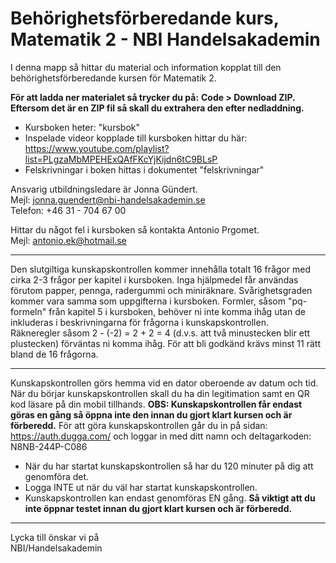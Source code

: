 # Behörighetsförberedande kurs, Matematik 2 - NBI Handelsakademin
I denna mapp så hittar du material och information kopplat till den behörighetsförberedande kursen för Matematik 2. 

**För att ladda ner materialet så trycker du på:**
**Code > Download ZIP. Eftersom det är en ZIP fil så skall du extrahera den efter nedladdning.**

- Kursboken heter: "kursbok"
- Inspelade videor kopplade till kursboken hittar du här: https://www.youtube.com/playlist?list=PLgzaMbMPEHExQAfFKcYjKijdn6tC9BLsP
- Felskrivningar i boken hittas i dokumentet "felskrivningar"

Ansvarig utbildningsledare är Jonna Gündert. <br>
Mejl: jonna.guendert@nbi-handelsakademin.se <br>
Telefon: +46 31 - 704 67 00 

Hittar du något fel i kursboken så kontakta Antonio Prgomet. <br>
Mejl: antonio.ek@hotmail.se



--------------
Den slutgiltiga kunskapskontrollen kommer innehålla totalt 16 frågor med cirka 2-3 frågor per kapitel i kursboken. Inga hjälpmedel får användas förutom papper, pennga, radergummi och miniräknare. Svårighetsgraden kommer vara samma som uppgifterna i kursboken. Formler, såsom "pq-formeln" från kapitel 5 i kursboken, behöver ni inte komma ihåg utan de inkluderas i beskrivningarna för frågorna i kunskapskontrollen. <br>
Räkneregler såsom 2 - (-2) = 2 + 2 = 4 (d.v.s. att två minustecken blir ett plustecken) förväntas ni komma ihåg. För att bli godkänd krävs minst 11 rätt bland de 16 frågorna. 

--------------
Kunskapskontrollen görs hemma vid en dator oberoende av datum och tid. När du börjar kunskapskontrollen skall du ha din legitimation samt en QR kod läsare på din mobil tillhands. **OBS: Kunskapskontrollen får endast göras en gång så öppna inte den innan du gjort klart kursen och är förberedd.**
För att göra kunskapskontrollen går du in på sidan: https://auth.dugga.com/ och loggar in med ditt namn och deltagarkoden: N8NB-244P-C086
- När du har startat kunskapskontrollen så har du 120 minuter på dig att genomföra det.
- Logga INTE ut när du väl har startat kunskapskontrollen.
- Kunskapskontrollen kan endast genomföras EN gång. **Så viktigt att du inte öppnar testet innan du gjort klart kursen och är förberedd.** 

--------------

Lycka till önskar vi på <br>
NBI/Handelsakademin
